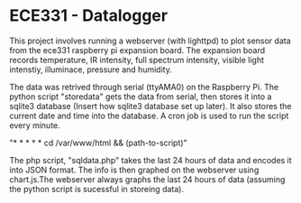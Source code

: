 # ECE331 - Datalogger

This project involves running a webserver (with lighttpd) to plot sensor data from the ece331 raspberry pi expansion board. The expansion board records temperature, IR intensity, full spectrum intensity, visible light intenstiy, illuminace, pressure and humidity.

The data was retrived through serial (ttyAMA0) on the Raspberry Pi. The python script "storedata" gets the data from serial, then stores it into a sqlite3 database (Insert how sqlite3 database set up later). It also stores the current date and time into the database. A cron job is used to run the script every minute.

"* * * * * cd /var/www/html && (path-to-script)"

The php script, "sqldata.php" takes the last 24 hours of data and encodes it into JSON format. The info is then graphed on the webserver using chart.js.The webserver always graphs the last 24 hours of data (assuming the python script is sucessful in storeing data).
